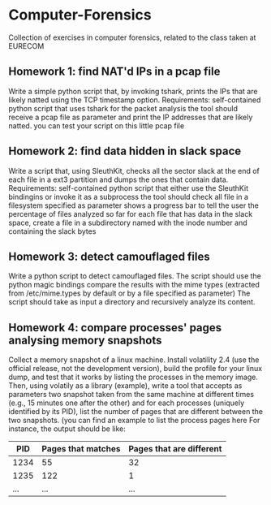# Computer-Forensics
Collection of exercises in computer forensics, related to the class taken at EURECOM

## Homework 1: find NAT'd IPs in a pcap file
Write a simple python script that, by invoking tshark, prints the IPs that are likely natted using the TCP timestamp option.
Requirements:
self-contained python script that uses tshark for the packet analysis
the tool should receive a pcap file as parameter and print the IP addresses that are likely natted.
you can test your script on this little pcap file

## Homework 2: find data hidden in slack space
Write a script that, using SleuthKit, checks all the sector slack at the end of each file in a ext3 partition and dumps the ones that contain data.
Requirements:
self-contained python script that either use the SleuthKit bindingins or invoke it as a subprocess
the tool should check all file in a filesystem specified as parameter
shows a progress bar to tell the user the percentage of files analyzed so far
for each file that has data in the slack space, create a file in a subdirectory named with the inode number and containing the slack bytes

## Homework 3: detect camouflaged files
Write a python script to detect camouflaged files. The script should use the python magic bindings compare the results with the mime types (extracted from /etc/mime.types by default or by a file specified as parameter)
The script should take as input a directory and recursively analyze its content.

## Homework 4: compare processes' pages analysing memory snapshots
Collect a memory snapshot of a linux machine. Install volatility 2.4 (use the official release, not the development version), build the profile for your linux dump, and test that it works by listing the processes in the memory image. Then, using volatily as a library (example), write a tool that accepts as parameters two snapshot taken from the same machine at different times (e.g., 15 minutes one after the other) and for each processes (uniquely identified by its PID), list the number of pages that are different between the two snapshots. (you can find an example to list the process pages here
For instance, the output should be like:

| PID  | Pages that matches | Pages that are different |
|------|--------------------|--------------------------|
| 1234 | 55                 | 32                       |
| 1235 | 122                | 1                        |
| ...  | ...                | ...                      |
